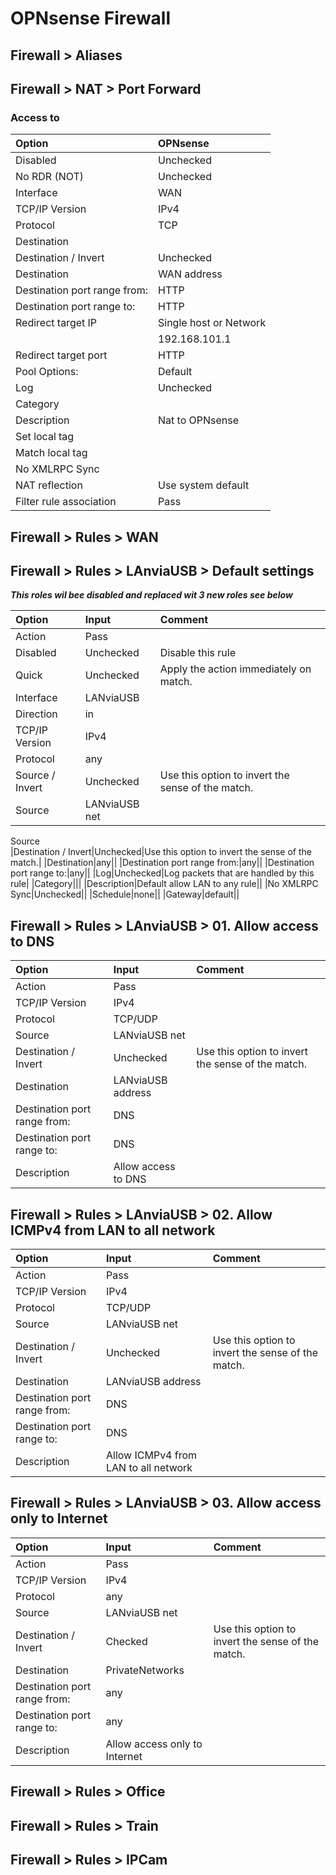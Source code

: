 # OPNsense Firewall

## Firewall > Aliases

## Firewall > NAT > Port Forward

### Access to

|Option|OPNsense|
|:---|:---|
|Disabled|Unchecked|
|No RDR (NOT)|Unchecked|
|Interface|WAN|
|TCP/IP Version|IPv4|
|Protocol|TCP|
|Destination||
|Destination / Invert|Unchecked|
|Destination|WAN address|
|Destination port range from:|HTTP|
|Destination port range to:|HTTP|
|Redirect target IP|Single host or Network|
||192.168.101.1|
|Redirect target port|HTTP|
|Pool Options:|Default|
|Log|Unchecked|
|Category||
|Description|Nat to OPNsense|
|Set local tag||
|Match local tag||
|No XMLRPC Sync||
|NAT reflection|Use system default|
|Filter rule association|Pass|

## Firewall > Rules > WAN

## Firewall > Rules > LAnviaUSB > Default settings

***This roles wil bee disabled and replaced wit 3 new roles see below***

|Option|Input|Comment|
|:---|:---|:---|
|Action|Pass||
|Disabled|Unchecked|Disable this rule|
|Quick|Unchecked|Apply the action immediately on match.|
|Interface|LANviaUSB||
|Direction|in||
|TCP/IP Version|IPv4||
|Protocol|any||
|Source / Invert|Unchecked|Use this option to invert the sense of the match.|
|Source|LANviaUSB net||
Source	
|Destination / Invert|Unchecked|Use this option to invert the sense of the match.|
|Destination|any||
|Destination port range from:|any||
|Destination port range to:|any||
|Log|Unchecked|Log packets that are handled by this rule|
|Category|||
|Description|Default allow LAN to any rule||
|No XMLRPC Sync|Unchecked||
|Schedule|none||
|Gateway|default||

## Firewall > Rules > LAnviaUSB > 01. Allow access to DNS

|Option|Input|Comment|
|:---|:---|:---|
|Action|Pass||
|TCP/IP Version|IPv4||
|Protocol|TCP/UDP||
|Source|LANviaUSB net||
|Destination / Invert|Unchecked|Use this option to invert the sense of the match.|
|Destination|LANviaUSB address||
|Destination port range from:|DNS||
|Destination port range to:|DNS||
|Description|Allow access to DNS||

## Firewall > Rules > LAnviaUSB > 02. Allow ICMPv4 from LAN to all network

|Option|Input|Comment|
|:---|:---|:---|
|Action|Pass||
|TCP/IP Version|IPv4||
|Protocol|TCP/UDP||
|Source|LANviaUSB net||
|Destination / Invert|Unchecked|Use this option to invert the sense of the match.|
|Destination|LANviaUSB address||
|Destination port range from:|DNS||
|Destination port range to:|DNS||
|Description|Allow ICMPv4 from LAN to all network||

## Firewall > Rules > LAnviaUSB > 03. Allow access only to Internet

|Option|Input|Comment|
|:---|:---|:---|
|Action|Pass||
|TCP/IP Version|IPv4||
|Protocol|any||
|Source|LANviaUSB net||
|Destination / Invert|Checked|Use this option to invert the sense of the match.|
|Destination|PrivateNetworks||
|Destination port range from:|any||
|Destination port range to:|any||
|Description|Allow access only to Internet||

## Firewall > Rules > Office

## Firewall > Rules > Train

## Firewall > Rules > IPCam
